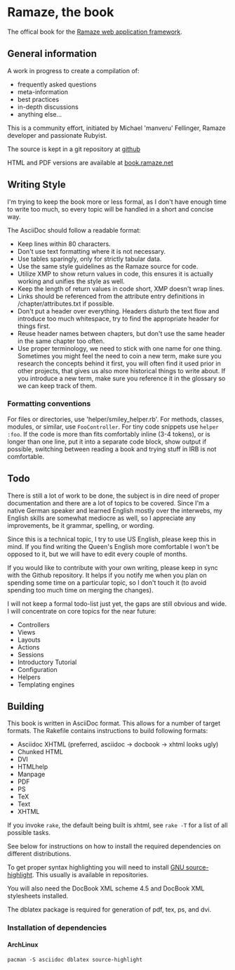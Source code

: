 # Ramaze, the book

The offical book for the [Ramaze web application framework](http://ramaze.net).

## General information

A work in progress to create a compilation of:

* frequently asked questions
* meta-information
* best practices
* in-depth discussions
* anything else...

This is a community effort, initiated by Michael 'manveru' Fellinger, Ramaze
developer and passionate Rubyist.

The source is kept in a git repository at
[github](http://github.com/manveru/ramaze-book)

HTML and PDF versions are available at
[book.ramaze.net](http://book.ramaze.net)

## Writing Style

I'm trying to keep the book more or less formal, as I don't have enough time to
write too much, so every topic will be handled in a short and concise way.

The AsciiDoc should follow a readable format:

* Keep lines within 80 characters.
* Don't use text formatting where it is not necessary.
* Use tables sparingly, only for strictly tabular data.
* Use the same style guidelines as the Ramaze source for code.
* Utilize XMP to show return values in code, this ensures it is actually
  working and unifies the style as well.
* Keep the length of return values in code short, XMP doesn't wrap lines.
* Links should be referenced from the attribute entry definitions in
  /chapter/attributes.txt if possible.
* Don't put a header over everything.
  Headers disturb the text flow and introduce too much whitespace, try to find
  the appropriate header for things first.
* Reuse header names between chapters, but don't use the same header in the same
  chapter too often.
* Use proper terminology, we need to stick with one name for one thing.
  Sometimes you might feel the need to coin a new term, make sure you research
  the concepts behind it first, you will often find it used prior in other
  projects, that gives us also more historical things to write about.
  If you introduce a new term, make sure you reference it in the glossary so we
  can keep track of them.

### Formatting conventions

For files or directories, use 'helper/smiley_helper.rb'.
For methods, classes, modules, or similar, use `FooController`.
For tiny code snippets use `helper :foo`.
If the code is more than fits comfortably inline (3-4 tokens), or is longer than
one line, put it into a separate code block, show output if possible, switching
between reading a book and trying stuff in IRB is not comfortable.

## Todo

There is still a lot of work to be done, the subject is in dire need of proper
documentation and there are a lot of topics to be covered.
Since I'm a native German speaker and learned English mostly over the interwebs,
my English skills are somewhat mediocre as well, so I appreciate any
improvements, be it grammar, spelling, or wording.

Since this is a technical topic, I try to use US English, please keep this in
mind. If you find writing the Queen's English more comfortable I won't be
opposed to it, but we will have to edit every couple of months.

If you would like to contribute with your own writing, please keep in sync with
the Github repository.
It helps if you notify me when you plan on spending some time on a particular
topic, so I don't touch it (to avoid spending too much time on merging the
changes).

I will not keep a formal todo-list just yet, the gaps are still obvious and
wide.
I will concentrate on core topics for the near future:

* Controllers
* Views
* Layouts
* Actions
* Sessions
* Introductory Tutorial
* Configuration
* Helpers
* Templating engines


## Building

This book is written in AsciiDoc format.  This allows for a number of target
formats.
The Rakefile contains instructions to build following formats:

* Asciidoc XHTML (preferred, asciidoc -> docbook -> xhtml looks ugly)
* Chunked HTML
* DVI
* HTMLhelp
* Manpage
* PDF
* PS
* TeX
* Text
* XHTML

If you invoke `rake`, the default being built is xhtml, see `rake -T` for a
list of all possible tasks.

See below for instructions on how to install the required dependencies on
different distributions.

To get proper syntax highlighting you will need to install
[GNU source-highlight](http://www.gnu.org/software/src-highlite/).
This usually is available in repositories.

You will also need the DocBook XML scheme 4.5 and DocBook XML stylesheets
installed.

The dblatex package is required for generation of pdf, tex, ps, and dvi.

### Installation of dependencies
#### ArchLinux

    pacman -S asciidoc dblatex source-highlight
